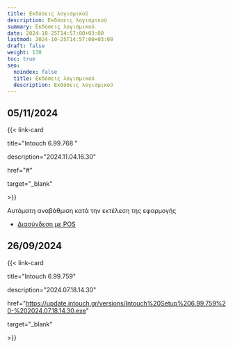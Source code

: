 ```yaml
---
title: Εκδόσεις λογισμικού
description: Εκδόσεις λογισμικού
summary: Εκδόσεις λογισμικού
date: 2024-10-25T14:57:00+03:00
lastmod: 2024-10-25T14:57:00+03:00
draft: false
weight: 130
toc: true
seo:
  noindex: false
  title: Εκδόσεις λογισμικού
  description: Εκδόσεις λογισμικού
---
```


## 05/11/2024

{{< link-card

title="Intouch 6.99.768 "

description="2024.11.04.16.30"

href="#"

target="\_blank"

\>}}

Αυτόματη αναβάθμιση κατά την εκτέλεση της εφαρμογής

- [Διασύνδεση με POS](https://wiki.wizcom.gr/intouch/docs/settings/intouch-eft/pos-setup-guide/)

## 26/09/2024

{{< link-card

title="Intouch 6.99.759"

description="2024.07.18.14.30"

href="https://update.intouch.gr/versions/Intouch%20Setup%206.99.759%20-%202024.07.18.14.30.exe"

target="\_blank"

\>}}
